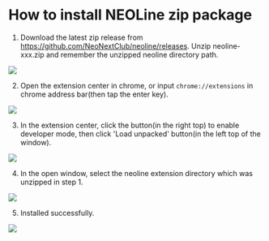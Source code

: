 # How to install NEOLine zip package

1. Download the latest zip release from https://github.com/NeoNextClub/neoline/releases. Unzip neoline-xxx.zip and remember the unzipped neoline directory path.

![](https://github.com/NeoNextClub/neoline/blob/master/install/images/release_zip.png?raw=true)

2. Open the extension center in chrome, or input `chrome://extensions` in chrome address bar(then tap the enter key).

![](https://github.com/NeoNextClub/neoline/blob/master/install/images/extension_menu_bar.png?raw=true)

3. In the extension center, click the button(in the right top) to enable developer mode, then click 'Load unpacked' button(in the left top of the window).

![](https://github.com/NeoNextClub/neoline/blob/master/install/images/load_unpacked.png?raw=true)

4. In the open window, select the neoline extension directory which was unzipped in step 1.

![](https://github.com/NeoNextClub/neoline/blob/master/install/images/select_neoline_dir.png?raw=true)

5. Installed successfully.

![](https://github.com/NeoNextClub/neoline/blob/master/install/images/installed.png?raw=true)
